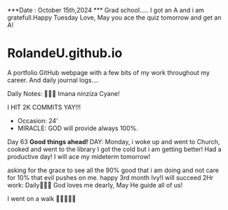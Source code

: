 ***Date : October 15th,2024 *** Grad school..... I got an A and i am gratefull.Happy Tuesday Love, May you ace the quiz tomorrow and get an A!
# RolandeU.github.io

A portfolio GitHub webpage with a few bits of my work throughout my career. And daily journal logs....

Daily Notes:
💚🙏🏾 Imana ninziza Cyane! 

I HIT 2K COMMITS YAY!!!

- Occasion: 24'
- MIRACLE: GOD will provide always 100%.

Day 63 **Good things ahead!** 
DAY: Monday, i woke up and went to Church, cooked and went to the library
I got the cold but i am getting better! Had a productive day! 
I will  ace my mideterm tomorrow!

asking for the grace to see all the 90% good that i am doing and not care for 10% that evil pushes on me.
happy 3rd month Ivy!I will succeed
2Hr work: Daily💚💚💚
God loves me dearly, May He guide all of  us!

I went on a walk 💚💚💚💚💚
